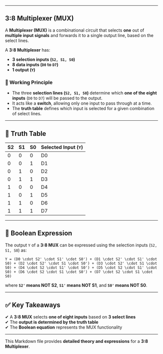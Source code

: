
---

## **3:8 Multiplexer (MUX)**
A **Multiplexer (MUX)** is a combinational circuit that selects **one** out of **multiple input signals** and forwards it to a single output line, based on the select lines.

A **3:8 Multiplexer** has:
- **3 selection inputs (`S2, S1, S0`)**
- **8 data inputs (`D0` to `D7`)**
- **1 output (`Y`)**

### **📌 Working Principle**
- The three **selection lines (`S2, S1, S0`)** determine which **one of the eight inputs** (`D0` to `D7`) will be passed to the output.
- It acts like a **switch**, allowing only one input to pass through at a time.
- The **truth table** defines which input is selected for a given combination of select lines.

---

## **📝 Truth Table**
| **S2** | **S1** | **S0** | **Selected Input (`Y`)** |
|--------|--------|--------|--------------------------|
| 0      | 0      | 0      | D0                       |
| 0      | 0      | 1      | D1                       |
| 0      | 1      | 0      | D2                       |
| 0      | 1      | 1      | D3                       |
| 1      | 0      | 0      | D4                       |
| 1      | 0      | 1      | D5                       |
| 1      | 1      | 0      | D6                       |
| 1      | 1      | 1      | D7                       |

---

## **🔢 Boolean Expression**
The output `Y` of a **3:8 MUX** can be expressed using the selection inputs (`S2, S1, S0`) as:


`Y = (D0 \cdot S2' \cdot S1' \cdot S0') +
    (D1 \cdot S2' \cdot S1' \cdot S0) +
    (D2 \cdot S2' \cdot S1 \cdot S0') +
    (D3 \cdot S2' \cdot S1 \cdot S0) +
    (D4 \cdot S2 \cdot S1' \cdot S0') +
    (D5 \cdot S2 \cdot S1' \cdot S0) +
    (D6 \cdot S2 \cdot S1 \cdot S0') +
    (D7 \cdot S2 \cdot S1 \cdot S0)`


where **`S2'` means NOT S2**, **`S1'` means NOT S1**, and **`S0'` means NOT S0**.

---

## **✅ Key Takeaways**
✔ A **3:8 MUX** selects **one of eight inputs** based on **3 select lines**  
✔ The **output is determined by the truth table**  
✔ The **Boolean equation** represents the MUX functionality  

---

This Markdown file provides **detailed theory and expressions** for a **3:8 Multiplexer**. 
